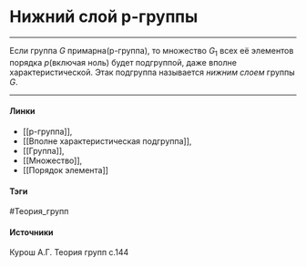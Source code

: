 # Нижний слой p-группы
***
Если группа $G$ примарна(p-группа), то множество $G_1$ всех её элементов порядка $p$(включая ноль) будет подгруппой, даже вполне характеристической. Этак подгруппа называется *нижним слоем* группы $G$. 
***
#### Линки
- [[p-группа]],
- [[Вполне характеристическая подгруппа]],
- [[Группа]],
- [[Множество]],
- [[Порядок элемента]]
#### Тэги
 #Теория_групп 
#### Источники
 Курош А.Г. Теория групп с.144